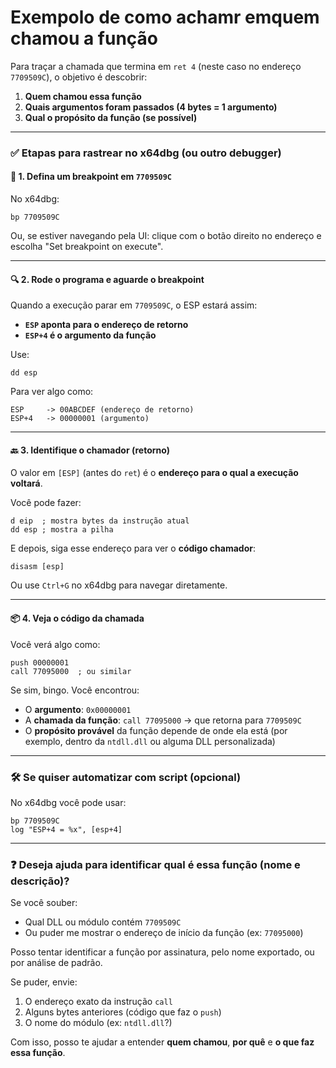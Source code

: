 

# Exempolo de como achamr emquem chamou a função 

Para traçar a chamada que termina em `ret 4` (neste caso no endereço `7709509C`), o objetivo é descobrir:

1. **Quem chamou essa função**
2. **Quais argumentos foram passados (4 bytes = 1 argumento)**
3. **Qual o propósito da função (se possível)**

---

### ✅ Etapas para rastrear no x64dbg (ou outro debugger)

#### 🧭 1. Defina um breakpoint em `7709509C`

No x64dbg:

```
bp 7709509C
```

Ou, se estiver navegando pela UI: clique com o botão direito no endereço e escolha "Set breakpoint on execute".

---

#### 🔍 2. Rode o programa e aguarde o breakpoint

Quando a execução parar em `7709509C`, o ESP estará assim:

* **`ESP` aponta para o endereço de retorno**
* **`ESP+4` é o argumento da função**

Use:

```assembly
dd esp
```

Para ver algo como:

```
ESP     -> 00ABCDEF (endereço de retorno)
ESP+4   -> 00000001 (argumento)
```

---

#### 🔙 3. Identifique o chamador (retorno)

O valor em `[ESP]` (antes do `ret`) é o **endereço para o qual a execução voltará**.

Você pode fazer:

```assembly
d eip  ; mostra bytes da instrução atual
dd esp ; mostra a pilha
```

E depois, siga esse endereço para ver o **código chamador**:

```assembly
disasm [esp]
```

Ou use `Ctrl+G` no x64dbg para navegar diretamente.

---

#### 📦 4. Veja o código da chamada

Você verá algo como:

```assembly
push 00000001
call 77095000  ; ou similar
```

Se sim, bingo. Você encontrou:

* O **argumento**: `0x00000001`
* A **chamada da função**: `call 77095000` → que retorna para `7709509C`
* O **propósito provável** da função depende de onde ela está (por exemplo, dentro da `ntdll.dll` ou alguma DLL personalizada)

---

### 🛠️ Se quiser automatizar com script (opcional)

No x64dbg você pode usar:

```text
bp 7709509C
log "ESP+4 = %x", [esp+4]
```

---

### ❓ Deseja ajuda para identificar **qual é essa função** (nome e descrição)?

Se você souber:

* Qual DLL ou módulo contém `7709509C`
* Ou puder me mostrar o endereço de início da função (ex: `77095000`)

Posso tentar identificar a função por assinatura, pelo nome exportado, ou por análise de padrão.

Se puder, envie:

1. O endereço exato da instrução `call`
2. Alguns bytes anteriores (código que faz o `push`)
3. O nome do módulo (ex: `ntdll.dll`?)

Com isso, posso te ajudar a entender **quem chamou**, **por quê** e **o que faz essa função**.
